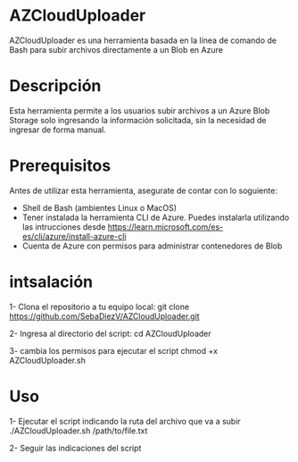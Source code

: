 # AZCloudUploader
AZCloudUploader es una herramienta basada en la línea de comando de Bash para subir archivos directamente a un Blob en Azure

# Descripción
Esta herramienta permite a los usuarios subir archivos a un Azure Blob Storage solo ingresando la información solicitada, sin la necesidad de ingresar de forma manual.

# Prerequisitos
Antes de utilizar esta herramienta, asegurate de contar con lo soguiente:
 * Shell de Bash (ambientes Linux o MacOS)
 * Tener instalada la herramienta CLI de Azure. Puedes instalarla utilizando las intrucciones desde https://learn.microsoft.com/es-es/cli/azure/install-azure-cli
 * Cuenta de Azure con permisos para administrar contenedores de Blob

   
# intsalación
1- Clona el repositorio a tu equipo local:
git clone https://github.com/SebaDiezV/AZCloudUploader.git

2- Ingresa al directorio del script:
cd AZCloudUploader

3- cambia los permisos para ejecutar el script
chmod +x AZCloudUploader.sh

# Uso 
1- Ejecutar el script indicando la ruta del archivo que va a subir
./AZCloudUploader.sh /path/to/file.txt

2- Seguir las indicaciones del script


